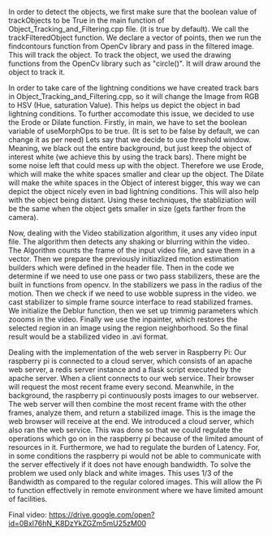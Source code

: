 In order to detect the objects, we first make sure that the boolean value of trackObjects to be True in the main function of Object_Tracking_and_Filtering.cpp file. (it is true by default). We call the trackFilteredObject function.
We declare a vector of points, then we run the findcontours function from OpenCv library and pass in the filtered image. This will track the object. To track the object, we used the drawing functions from the OpenCv library such as "circle()". It will draw around the object to track it.


In order to take care of the lightning conditions we have created track bars in Object_Tracking_and_Filtering.cpp, so it will change the Image from RGB  to HSV (Hue, saturation Value).
This helps us depict the object in bad lightning conditions. To further accomodate this issue, we decided to use the Erode or Dilate function. Firstly, in main, we have to set the boolean variable of useMorphOps to be true. (It is set to be false by default, we can change it as per need)
Lets say that we decide to use threshold window. Meaning, we black out the entire background, but just keep the object of interest white (we achieve this by using the track bars).
There might be some noise left that could mess up with the object. Therefore we use Erode, which will make the white spaces smaller and clear up the object. The Dilate will make the white spaces in the Object of interest
bigger, this way we can depict the object nicely even in bad lightning conditions. This will also help with the object being distant. Using these techniques, the stabliziation will be the same when the object gets smaller in size (gets farther from the camera).

Now, dealing with the Video stabilization algorithm, it uses any video input file. The algorithm then detects any shaking or blurring within the video. The Algorithm counts the frame of the input video file, and save them in a vector. Then we prepare the previously initiazlized motion estimation builders which were defined in the header file. Then in the code we determine if we need to use
one pass or two pass stabilizers, these are the built in functions from opencv. In the stabilizers we pass in the radius of the motion. Then we check if we need to use wobble supress in the video. we cast stabilizer to simple frame source interface to read stabilized frames. We initialize the Deblur function, then we set up trimmig parameters which zoooms in the video. Finally we use the inpainter, which restores the selected region in an image using the region neighborhood. So the final result would be a stabilized video in .avi format.

Dealing with the implementation of the web server in Raspberry Pi:
Our raspberry pi is connected to a cloud server, which consists of an apache web server,  a redis server instance and a flask script executed by the apache server. When a client connects to our web service. Their browser will request the most recent frame every second. Meanwhile, in the background, the raspberry pi continuously posts images to our webserver. The web server will then combine the most recent frame with the other frames, analyze them, and return a stabilized image. This is the image the web browser will receive at the end. 
We introduced a cloud server, which also ran the web service. This was done so that we could regulate the operations which go on in the raspberry pi because of the limited amount of resources in it. 
Furthermore, we had to regulate the burden of Latency. For, in some conditions the raspberry pi would not be able to communicate with the server effectively if it does not have enough bandwidth. To solve the problem we used only black and white images. This uses 1/3 of the Bandwidth as compared to the regular colored images. This will allow the Pi to function effectively in remote environment where we have limited amount of facilities.  


Final video: https://drive.google.com/open?id=0Bxl76hN_K8DzYkZGZm5mU25zM00
